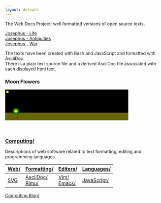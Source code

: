```yaml
---
layout: default
---
```


The Web Docs Project: well formatted versions of open source texts.

[Josephus - Life](texts/Josephus0090Life/index.html)  
[Josephus - Antiquities](texts/Josephus0090Antiquities/index.html)  
[Josephus - War](texts/Josephus0090War/index.html)

The texts have been created with Bash and JavaScript and formatted with AsciiDoc.  
There is a plain text source file and a derived AsciiDoc file associated with each displayed html text.

### Moon Flowers

<div>
<svg xmlns="http://www.w3.org/2000/svg" xmlns:xlink="http://www.w3.org/1999/xlink" width="400" height="100" viewBox="0 0 800 200" >
<defs>
<symbol id="sun" viewBox="0 0 20 20" >
<circle cx="10" cy="10" r="5" style="fill:yellow" />
</symbol>
<symbol id="flower" viewBox="0 0 20 20" >
<rect width="2" height="12" x="11" y="8" style="fill:brown;" />
<circle cx="10" cy="08" r="4" style="fill:green;" />
<circle cx="10" cy="08" r="2" style="fill:yellow;" />
</symbol>
<symbol id="flowerGrowing" viewBox="0 0 20 20" >

</symbol>
</defs>
<rect x="0" y="0" width="800" height="150" >
<animate attributeName="fill" begin="5s" dur="20s" values="#112; #224; #44f; #224; #112; #112;" fill="freeze" repeatDur="indefinite" />
</rect>
<rect x="0" y="150" width="800" height="50" style="fill:#660;" />
<use xlink:href="#sun" width="30" height="30" >
<animateMotion path="M-60 0 M -30 100 Q 400 -100 800 100 Q 1200 -100 1600 100" begin="10s" dur="20s" fill="freeze" repeatDur="indefinite" />
</use>
<use xlink:href="#flower" x="20" y="100" width="100" height="100" >
<animateTransform attributeType="XML" attributeName="transform" type="skewY" values="30;60;30; 10; 30; 10; 10; 10; 10;" begin="2s" dur="20s" fill="freeze" repeatDur="indefinite" />
</use>
<use xlink:href="#flower" x="130" y="180" width="20" height="20" >
<animate attributeName="y" attributeType="XML" begin="10s" dur="20s" values="200;180;200" fill="freeze" repeatDur="indefinite" />
</use>
<use xlink:href="#flower" x="20" y="80" width="20" height="20" >
<animate attributeName="y" attributeType="XML" values="200;180;200" begin="0s" dur="20s" fill="freeze" repeatDur="indefinite" />
</use>
</svg>
</div>

<br>
<br>

### [Computing/](computing/index.html )
Descriptions of web software related to text formatting, editing and programming languages.  


| [Web/](computing/web/index.html) | [Formatting/](computing/formatting/index.html) | [Editors/](computing/editors/index.html) | [Languages/](computing/languages/index.html) |
| ----------- | ----------- | ----------- | ----------- |
| [SVG](computing/web/svg/index.html) | [AsciiDoc/](computing/formatting/asciidoc/index.html) <br> [Rimu/](computing/formatting/rimu/index.html) | [Vim/ ](computing/editors/vim/index.html)  <br> [Emacs/](computing/editors/emacs/index.html) | [JavaScript/](computing/languages/javascript/index.html) |


[Computing Blog/](computingBlog/index.html)


